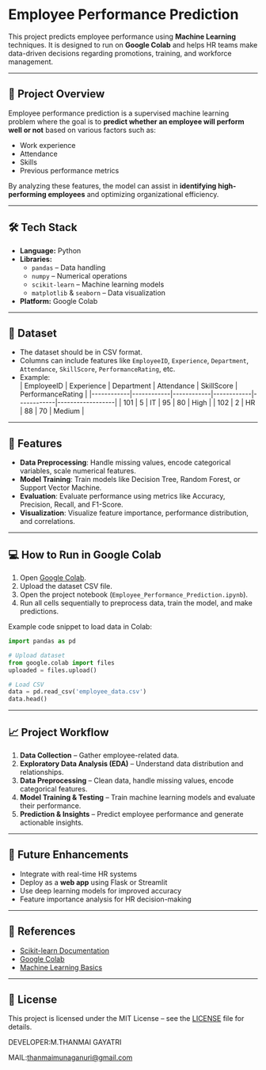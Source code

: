# Employee Performance Prediction

This project predicts employee performance using **Machine Learning** techniques. It is designed to run on **Google Colab** and helps HR teams make data-driven decisions regarding promotions, training, and workforce management.

---

## 🚀 Project Overview
Employee performance prediction is a supervised machine learning problem where the goal is to **predict whether an employee will perform well or not** based on various factors such as:

- Work experience  
- Attendance  
- Skills  
- Previous performance metrics  

By analyzing these features, the model can assist in **identifying high-performing employees** and optimizing organizational efficiency.

---

## 🛠️ Tech Stack
- **Language:** Python  
- **Libraries:**  
  - `pandas` – Data handling  
  - `numpy` – Numerical operations  
  - `scikit-learn` – Machine learning models  
  - `matplotlib` & `seaborn` – Data visualization  
- **Platform:** Google Colab  

---

## 📂 Dataset
- The dataset should be in CSV format.  
- Columns can include features like `EmployeeID`, `Experience`, `Department`, `Attendance`, `SkillScore`, `PerformanceRating`, etc.  
- Example:  
| EmployeeID | Experience | Department | Attendance | SkillScore | PerformanceRating |
|------------|------------|------------|------------|------------|------------------|
| 101        | 5          | IT         | 95         | 80         | High             |
| 102        | 2          | HR         | 88         | 70         | Medium           |

---

## 🧩 Features
- **Data Preprocessing**: Handle missing values, encode categorical variables, scale numerical features.  
- **Model Training**: Train models like Decision Tree, Random Forest, or Support Vector Machine.  
- **Evaluation**: Evaluate performance using metrics like Accuracy, Precision, Recall, and F1-Score.  
- **Visualization**: Visualize feature importance, performance distribution, and correlations.  

---

## 💻 How to Run in Google Colab
1. Open [Google Colab](https://colab.research.google.com/).  
2. Upload the dataset CSV file.  
3. Open the project notebook (`Employee_Performance_Prediction.ipynb`).  
4. Run all cells sequentially to preprocess data, train the model, and make predictions.  

Example code snippet to load data in Colab:
```python
import pandas as pd

# Upload dataset
from google.colab import files
uploaded = files.upload()

# Load CSV
data = pd.read_csv('employee_data.csv')
data.head()
````

---

## 📈 Project Workflow

1. **Data Collection** – Gather employee-related data.
2. **Exploratory Data Analysis (EDA)** – Understand data distribution and relationships.
3. **Data Preprocessing** – Clean data, handle missing values, encode categorical features.
4. **Model Training & Testing** – Train machine learning models and evaluate their performance.
5. **Prediction & Insights** – Predict employee performance and generate actionable insights.

---

## 🔮 Future Enhancements

* Integrate with real-time HR systems
* Deploy as a **web app** using Flask or Streamlit
* Use deep learning models for improved accuracy
* Feature importance analysis for HR decision-making

---

## 📌 References

* [Scikit-learn Documentation](https://scikit-learn.org/stable/)
* [Google Colab](https://colab.research.google.com/)
* [Machine Learning Basics](https://www.coursera.org/learn/machine-learning)

---

## 📝 License

This project is licensed under the MIT License – see the [LICENSE](LICENSE) file for details.

DEVELOPER:M.THANMAI GAYATRI

MAIL:thanmaimunaganuri@gmail.com

